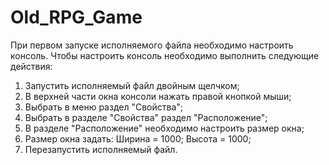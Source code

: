 # Old_RPG_Game
При первом запуске исполняемого файла необходимо настроить консоль.
Чтобы настроить консоль необходимо выполнить следующие действия:
1. Запустить исполняемый файл двойным щелчком;
2. В верхней части окна консоли нажать правой кнопкой мыши;
3. Выбрать в меню раздел "Свойства";
4. Выбрать в разделе "Свойства" раздел "Расположение";
5. В разделе "Расположение" необходимо настроить размер окна;
6. Размер окна задать: Ширина = 1000; Высота = 1000;
7. Перезапустить исполняемый файл.
